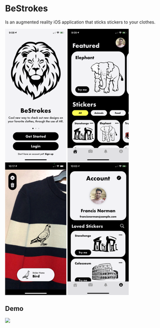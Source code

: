 BeStrokes
========================================
Is an augmented reality iOS application that sticks stickers to your clothes.

<img src="/ReadMeFiles/Landing.PNG" width="200"/> <img src="/ReadMeFiles/Home-Dark.PNG" width="200"/> <img src="/ReadMeFiles/Capture-Dark.jpg" width="200"/>
<img src="/ReadMeFiles/Account-Dark.PNG" width="200"/>


Demo
------------
<img src="/ReadMeFiles/Demo.gif" width="200"/>
